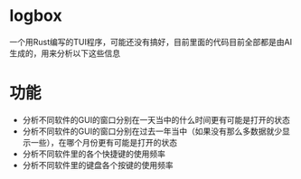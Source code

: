 # logbox
一个用Rust编写的TUI程序，可能还没有搞好，目前里面的代码目前全部都是由AI生成的，用来分析以下这些信息
# 功能
- 分析不同软件的GUI的窗口分别在一天当中的什么时间更有可能是打开的状态
- 分析不同软件的GUI的窗口分别在过去一年当中（如果没有那么多数据就少显示一些），在哪个月份更有可能是打开的状态
- 分析不同软件里的各个快捷键的使用频率
- 分析不同软件里的键盘各个按键的使用频率
